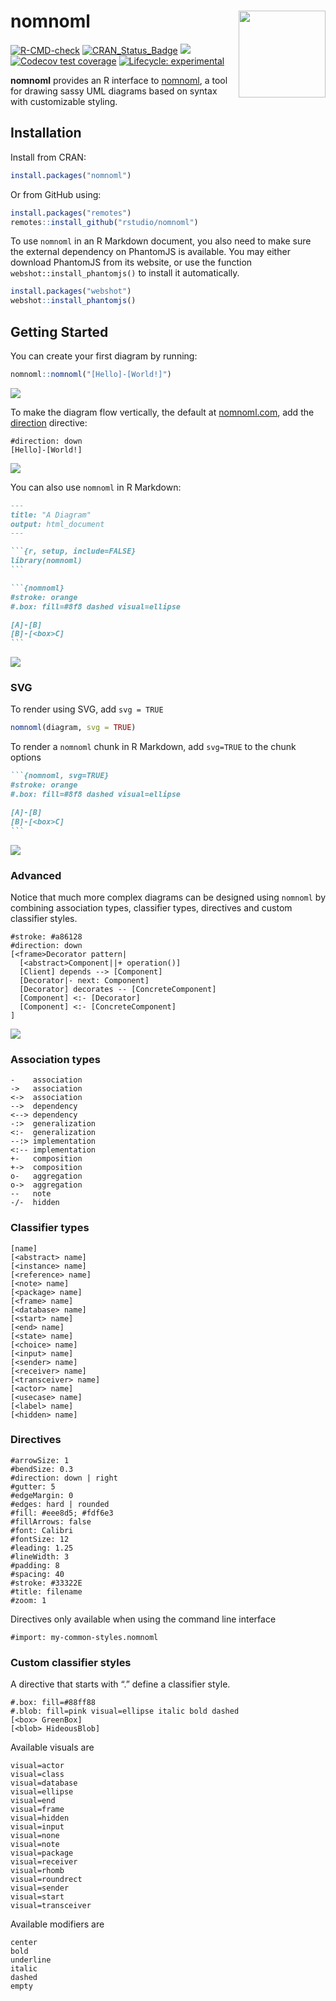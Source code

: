 
# nomnoml <img src='man/figures/logo.png' align="right" height="139" />

<!-- badges: start -->

[![R-CMD-check](https://github.com/rstudio/nomnoml/workflows/R-CMD-check/badge.svg)](https://github.com/rstudio/nomnoml/actions)
[![CRAN_Status_Badge](https://www.r-pkg.org/badges/version/nomnoml)](https://cran.r-project.org/package=nomnoml)
<a href="https://www.r-pkg.org/pkg/nomnoml"><img src="https://cranlogs.r-pkg.org/badges/nomnoml?color=brightgreen" style=""></a>
[![Codecov test
coverage](https://codecov.io/gh/rstudio/nomnoml/branch/main/graph/badge.svg)](https://codecov.io/gh/rstudio/nomnoml?branch=main)
[![Lifecycle:
experimental](https://img.shields.io/badge/lifecycle-experimental-orange.svg)](https://www.tidyverse.org/lifecycle/#experimental)
<!-- badges: end -->

**nomnoml** provides an R interface to
[nomnoml](https://www.nomnoml.com/), a tool for drawing sassy UML
diagrams based on syntax with customizable styling.

## Installation

Install from CRAN:

``` r
install.packages("nomnoml")
```

Or from GitHub using:

``` r
install.packages("remotes")
remotes::install_github("rstudio/nomnoml")
```

To use `nomnoml` in an R Markdown document, you also need to make sure
the external dependency on PhantomJS is available. You may either
download PhantomJS from its website, or use the function
`webshot::install_phantomjs()` to install it automatically.

``` r
install.packages("webshot")
webshot::install_phantomjs()
```

## Getting Started

You can create your first diagram by running:

``` r
nomnoml::nomnoml("[Hello]-[World!]")
```

![](man/figures/readme/nomnoml-simple-1.png)<!-- -->

To make the diagram flow vertically, the default at
[nomnoml.com](https://www.nomnoml.com/), add the
[direction](https://github.com/rstudio/nomnoml/issues/5) directive:

``` nomnoml
#direction: down
[Hello]-[World!]
```

![](man/figures/readme/nomnoml-vertical-2.png)<!-- -->

You can also use `nomnoml` in R Markdown:

```` markdown
---
title: "A Diagram"
output: html_document
---

```{r, setup, include=FALSE}
library(nomnoml)
```

```{nomnoml}
#stroke: orange
#.box: fill=#8f8 dashed visual=ellipse

[A]-[B]
[B]-[<box>C]
```
````

![](man/figures/readme/nomnoml-multiline-3.png)<!-- -->

### SVG

To render using SVG, add `svg = TRUE`

``` r
nomnoml(diagram, svg = TRUE)
```

To render a `nomnoml` chunk in R Markdown, add `svg=TRUE` to the chunk
options

```` markdown
```{nomnoml, svg=TRUE}
#stroke: orange
#.box: fill=#8f8 dashed visual=ellipse

[A]-[B]
[B]-[<box>C]
```
````

![](man/figures/readme/nomnoml-svg-1.png)<!-- -->

### Advanced

Notice that much more complex diagrams can be designed using `nomnoml`
by combining association types, classifier types, directives and custom
classifier styles.

``` nomnoml
#stroke: #a86128
#direction: down
[<frame>Decorator pattern|
  [<abstract>Component||+ operation()]
  [Client] depends --> [Component]
  [Decorator|- next: Component]
  [Decorator] decorates -- [ConcreteComponent]
  [Component] <:- [Decorator]
  [Component] <:- [ConcreteComponent]
]
```

![](man/figures/readme/nomnoml-decorator-2.png)<!-- -->

### Association types

    -    association
    ->   association
    <->  association
    -->  dependency
    <--> dependency
    -:>  generalization
    <:-  generalization
    --:> implementation
    <:-- implementation
    +-   composition
    +->  composition
    o-   aggregation
    o->  aggregation
    --   note
    -/-  hidden

### Classifier types

    [name]
    [<abstract> name]
    [<instance> name]
    [<reference> name]
    [<note> name]
    [<package> name]
    [<frame> name]
    [<database> name]
    [<start> name]
    [<end> name]
    [<state> name]
    [<choice> name]
    [<input> name]
    [<sender> name]
    [<receiver> name]
    [<transceiver> name]
    [<actor> name]
    [<usecase> name]
    [<label> name]
    [<hidden> name]

### Directives

    #arrowSize: 1
    #bendSize: 0.3
    #direction: down | right
    #gutter: 5
    #edgeMargin: 0
    #edges: hard | rounded
    #fill: #eee8d5; #fdf6e3
    #fillArrows: false
    #font: Calibri
    #fontSize: 12
    #leading: 1.25
    #lineWidth: 3
    #padding: 8
    #spacing: 40
    #stroke: #33322E
    #title: filename
    #zoom: 1

Directives only available when using the command line interface

    #import: my-common-styles.nomnoml

### Custom classifier styles

A directive that starts with “.” define a classifier style.

    #.box: fill=#88ff88
    #.blob: fill=pink visual=ellipse italic bold dashed
    [<box> GreenBox]
    [<blob> HideousBlob]

Available visuals are

    visual=actor
    visual=class
    visual=database
    visual=ellipse
    visual=end
    visual=frame
    visual=hidden
    visual=input
    visual=none
    visual=note
    visual=package
    visual=receiver
    visual=rhomb
    visual=roundrect
    visual=sender
    visual=start
    visual=transceiver

Available modifiers are

    center
    bold
    underline
    italic
    dashed
    empty
